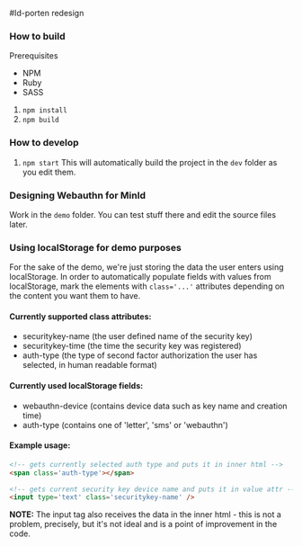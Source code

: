 #Id-porten redesign

### How to build

Prerequisites
- NPM
- Ruby
- SASS

1. `npm install`
2. `npm build`


### How to develop

1. `npm start`
This will automatically build the project in the `dev` folder as you edit them.


### Designing Webauthn for MinId

Work in the `demo` folder. You can test stuff there and edit the source files later.

### Using localStorage for demo purposes

For the sake of the demo, we're just storing the data the user enters using
localStorage. In order to automatically populate fields with values from
localStorage, mark the elements with `class='...'` attributes depending on the
content you want them to have.

#### Currently supported class attributes:

- securitykey-name (the user defined name of the security key)
- securitykey-time (the time the security key was registered)
- auth-type (the type of second factor authorization the user has selected,
  in human readable format)

#### Currently used localStorage fields:

- webauthn-device (contains device data such as key name and creation time)
- auth-type (contains one of 'letter', 'sms' or 'webauthn')

#### Example usage:

```html
<!-- gets currently selected auth type and puts it in inner html -->
<span class='auth-type'></span>

<!-- gets current security key device name and puts it in value attr -->
<input type='text' class='securitykey-name' />
```

**NOTE:** The input tag also receives the data in the inner html - this is not a
problem, precisely, but it's not ideal and is a point of improvement in the
code.
